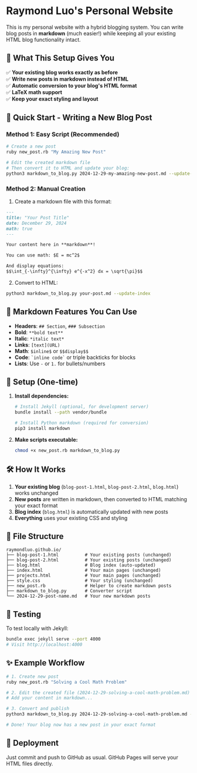 # Raymond Luo's Personal Website

This is my personal website with a hybrid blogging system. You can write blog posts in **markdown** (much easier!) while keeping all your existing HTML blog functionality intact.

## 🎯 What This Setup Gives You

✅ **Your existing blog works exactly as before**  
✅ **Write new posts in markdown instead of HTML**  
✅ **Automatic conversion to your blog's HTML format**  
✅ **LaTeX math support**  
✅ **Keep your exact styling and layout**

## 🚀 Quick Start - Writing a New Blog Post

### Method 1: Easy Script (Recommended)
```bash
# Create a new post
ruby new_post.rb "My Amazing New Post"

# Edit the created markdown file
# Then convert it to HTML and update your blog:
python3 markdown_to_blog.py 2024-12-29-my-amazing-new-post.md --update-index
```

### Method 2: Manual Creation
1. Create a markdown file with this format:
```markdown
---
title: "Your Post Title"
date: December 29, 2024
math: true
---

Your content here in **markdown**!

You can use math: $E = mc^2$

And display equations:
$$\int_{-\infty}^{\infty} e^{-x^2} dx = \sqrt{\pi}$$
```

2. Convert to HTML:
```bash
python3 markdown_to_blog.py your-post.md --update-index
```

## 📝 Markdown Features You Can Use

- **Headers**: `## Section`, `### Subsection`
- **Bold**: `**bold text**`
- **Italic**: `*italic text*`
- **Links**: `[text](URL)`
- **Math**: `$inline$` or `$$display$$`
- **Code**: `` `inline code` `` or triple backticks for blocks
- **Lists**: Use `-` or `1.` for bullets/numbers

## 🔧 Setup (One-time)

1. **Install dependencies:**
   ```bash
   # Install Jekyll (optional, for development server)
   bundle install --path vendor/bundle
   
   # Install Python markdown (required for conversion)
   pip3 install markdown
   ```

2. **Make scripts executable:**
   ```bash
   chmod +x new_post.rb markdown_to_blog.py
   ```

## 🛠️ How It Works

1. **Your existing blog** (`blog-post-1.html`, `blog-post-2.html`, `blog.html`) works unchanged
2. **New posts** are written in markdown, then converted to HTML matching your exact format
3. **Blog index** (`blog.html`) is automatically updated with new posts
4. **Everything** uses your existing CSS and styling

## 📁 File Structure

```
raymondluo.github.io/
├── blog-post-1.html          # Your existing posts (unchanged)
├── blog-post-2.html          # Your existing posts (unchanged)
├── blog.html                 # Blog index (auto-updated)
├── index.html                # Your main pages (unchanged)
├── projects.html             # Your main pages (unchanged)
├── style.css                 # Your styling (unchanged)
├── new_post.rb               # Helper to create markdown posts
├── markdown_to_blog.py       # Converter script
└── 2024-12-29-post-name.md   # Your new markdown posts
```

## 🧪 Testing

To test locally with Jekyll:
```bash
bundle exec jekyll serve --port 4000
# Visit http://localhost:4000
```

## ✨ Example Workflow

```bash
# 1. Create new post
ruby new_post.rb "Solving a Cool Math Problem"

# 2. Edit the created file (2024-12-29-solving-a-cool-math-problem.md)
# Add your content in markdown...

# 3. Convert and publish
python3 markdown_to_blog.py 2024-12-29-solving-a-cool-math-problem.md --update-index

# Done! Your blog now has a new post in your exact format
```

## 🚀 Deployment

Just commit and push to GitHub as usual. GitHub Pages will serve your HTML files directly.